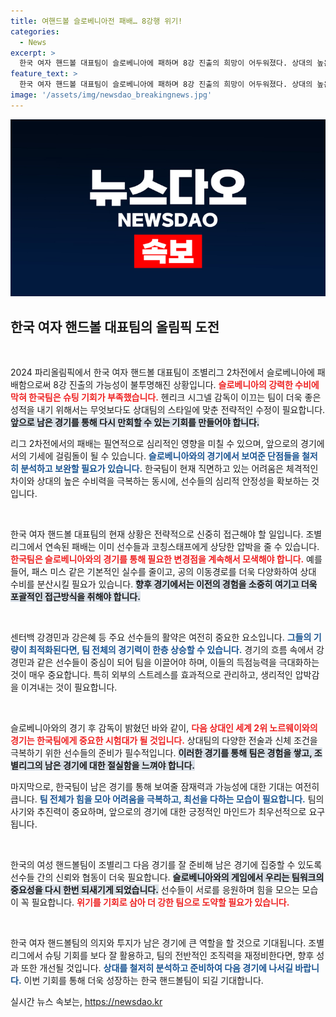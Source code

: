 ```yaml
---
title: 여핸드볼 슬로베니아전 패배… 8강행 위기!
categories:
  - News
excerpt: >
  한국 여자 핸드볼 대표팀이 슬로베니아에 패하며 8강 진출의 희망이 어두워졌다. 상대의 높은 수비와 체격 차에 고전한 한국은 다음에 맞붙는 노르웨이와의 경기에 모든 걸 걸고 반격에 나선다.
feature_text: >
  한국 여자 핸드볼 대표팀이 슬로베니아에 패하며 8강 진출의 희망이 어두워졌다. 상대의 높은 수비와 체격 차에 고전한 한국은 다음에 맞붙는 노르웨이와의 경기에 모든 걸 걸고 반격에 나선다.
image: '/assets/img/newsdao_breakingnews.jpg'
---
```


<p><img src="/assets/img/newsdao_breakingnews.jpg" alt="ontimetimes 속보" /></p>

<h2 data-ke-size="size26">한국 여자 핸드볼 대표팀의 올림픽 도전</h2>

<p data-ke-size="size16">&nbsp;</p>

<p>2024 파리올림픽에서 한국 여자 핸드볼 대표팀이 조별리그 2차전에서 슬로베니아에 패배함으로써 8강 진출의 가능성이 불투명해진 상황입니다. <b><span style="color: #ee2323;">슬로베니아의 강력한 수비에 막혀 한국팀은 슈팅 기회가 부족했습니다.</span></b> 헨리크 시그넬 감독이 이끄는 팀이 더욱 좋은 성적을 내기 위해서는 무엇보다도 상대팀의 스타일에 맞춘 전략적인 수정이 필요합니다. <b><span style="background-color: #21538527;">앞으로 남은 경기를 통해 다시 만회할 수 있는 기회를 만들어야 합니다.</span></b></p>

<p>리그 2차전에서의 패배는 필연적으로 심리적인 영향을 미칠 수 있으며, 앞으로의 경기에서의 기세에 걸림돌이 될 수 있습니다. <b><span style="color: #1a5490;">슬로베니아와의 경기에서 보여준 단점들을 철저히 분석하고 보완할 필요가 있습니다.</span></b> 한국팀이 현재 직면하고 있는 어려움은 체격적인 차이와 상대의 높은 수비력을 극복하는 동시에, 선수들의 심리적 안정성을 확보하는 것입니다.</p>

<p data-ke-size="size16">&nbsp;</p>

<p>한국 여자 핸드볼 대표팀의 현재 상황은 전략적으로 신중히 접근해야 할 일입니다. 조별리그에서 연속된 패배는 이미 선수들과 코칭스태프에게 상당한 압박을 줄 수 있습니다. <b><span style="color: #ee2323;">한국팀은 슬로베니아와의 경기를 통해 필요한 변경점을 계속해서 모색해야 합니다.</span></b> 예를 들어, 패스 미스 같은 기본적인 실수를 줄이고, 공의 이동경로를 더욱 다양화하여 상대 수비를 분산시킬 필요가 있습니다. <b><span style="background-color: #21538527;">향후 경기에서는 이전의 경험을 소중히 여기고 더욱 포괄적인 접근방식을 취해야 합니다.</span></b></p>

<p data-ke-size="size16">&nbsp;</p>

<p>센터백 강경민과 강은혜 등 주요 선수들의 활약은 여전히 중요한 요소입니다. <b><span style="color: #1a5490;">그들의 기량이 최적화된다면, 팀 전체의 경기력이 한층 상승할 수 있습니다.</span></b> 경기의 흐름 속에서 강경민과 같은 선수들이 중심이 되어 팀을 이끌어야 하며, 이들의 득점능력을 극대화하는 것이 매우 중요합니다. 특히 외부의 스트레스를 효과적으로 관리하고, 생리적인 압박감을 이겨내는 것이 필요합니다.</p>

<p data-ke-size="size16">&nbsp;</p>

<p>슬로베니아와의 경기 후 감독이 밝혔던 바와 같이, <b><span style="color: #ee2323;">다음 상대인 세계 2위 노르웨이와의 경기는 한국팀에게 중요한 시험대가 될 것입니다.</span></b> 상대팀의 다양한 전술과 신체 조건을 극복하기 위한 선수들의 준비가 필수적입니다. <b><span style="background-color: #21538527;">이러한 경기를 통해 팀은 경험을 쌓고, 조별리그의 남은 경기에 대한 절실함을 느껴야 합니다.</span></b></p>

<p>마지막으로, 한국팀이 남은 경기를 통해 보여줄 잠재력과 가능성에 대한 기대는 여전히 큽니다. <b><span style="color: #1a5490;">팀 전체가 힘을 모아 어려움을 극복하고, 최선을 다하는 모습이 필요합니다.</span></b> 팀의 사기와 추진력이 중요하며, 앞으로의 경기에 대한 긍정적인 마인드가 최우선적으로 요구됩니다.</p>

<p data-ke-size="size16">&nbsp;</p>

<p>한국의 여성 핸드볼팀이 조별리그 다음 경기를 잘 준비해 남은 경기에 집중할 수 있도록 선수들 간의 신뢰와 협동이 더욱 필요합니다. <b><span style="background-color: #21538527;">슬로베니아와의 게임에서 우리는 팀워크의 중요성을 다시 한번 되새기게 되었습니다.</span></b> 선수들이 서로를 응원하며 힘을 모으는 모습이 꼭 필요합니다. <b><span style="color: #ee2323;">위기를 기회로 삼아 더 강한 팀으로 도약할 필요가 있습니다.</span></b></p>

<p data-ke-size="size16">&nbsp;</p>

<p>한국 여자 핸드볼팀의 의지와 투지가 남은 경기에 큰 역할을 할 것으로 기대됩니다. 조별리그에서 슈팅 기회를 보다 잘 활용하고, 팀의 전반적인 조직력을 재정비한다면, 향후 성과 또한 개선될 것입니다. <b><span style="color: #1a5490;">상대를 철저히 분석하고 준비하여 다음 경기에 나서길 바랍니다.</span></b> 이번 기회를 통해 더욱 성장하는 한국 핸드볼팀이 되길 기대합니다.</p>
실시간 뉴스 속보는, <a href="https://newsdao.kr" rel="dofollow">https://newsdao.kr</a>


